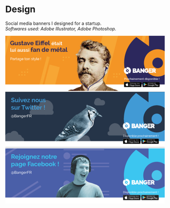<h1>Design</h1>

Social media banners I designed for a startup. <br/>
<i>Softwares used: Adobe Illustrator, Adobe Photoshop.</i>

![alt text](https://github.com/Fjerdingstad/portfolio/blob/main/Audiovisual%20%26%20Design/design/Banger-Gustave.png?raw=true)
![alt text](https://github.com/Fjerdingstad/portfolio/blob/main/Audiovisual%20%26%20Design/design/Banger-Twitter.png?raw=true)
![alt text](https://github.com/Fjerdingstad/portfolio/blob/main/Audiovisual%20%26%20Design/design/Banger-Facebook.png?raw=true)
